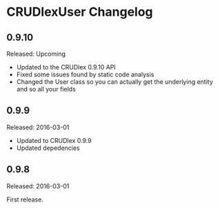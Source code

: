 CRUDlexUser Changelog
=====================

## 0.9.10
Released: Upcoming
- Updated to the CRUDlex 0.9.10 API
- Fixed some issues found by static code analysis
- Changed the User class so you can actually get the underlying entity and so all your fields

## 0.9.9
Released: 2016-03-01
- Updated to CRUDlex 0.9.9
- Updated depedencies

## 0.9.8
Released: 2016-03-01

First release.
